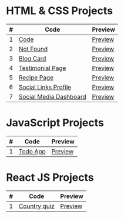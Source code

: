 # HTML & CSS Projects

| #   | Code                                                                                                                          | Preview                                                                         |
| --- | ----------------------------------------------------------------------------------------------------------------------------- | ------------------------------------------------------------------------------- |
| 1   | [Code](https://github.com/khaled308/frontend-projects/tree/main/01)                                                           | [Preview](https://statuesque-platypus-d74e22.netlify.app/)                      |
| 2   | [Not Found](https://github.com/khaled308/frontend-projects/tree/main/not-found)                                               | [Preview](https://cool-paprenjak-16c8c1.netlify.app/)                           |
| 3   | [Blog Card](https://github.com/khaled308/frontend-projects/tree/main/minimal-blog-card)                                       | [Preview](https://6551e79732c38232fc709708--cerulean-liger-7888af.netlify.app/) |
| 4   | [Testimonial Page](https://github.com/khaled308/frontend-projects/tree/main/testimonial-page)                                 | [Preview](https://testimonial-khaled308.netlify.app/)                           |
| 5   | [Recipe Page](https://github.com/khaled308/frontend-projects/tree/main/recipe-page)                                           | [Preview](https://recipe-page-khaled308.netlify.app/)                           |
| 6   | [Social Links Profile](https://github.com/khaled308/frontend-projects/tree/main/social-links-profile)                         | [Preview](https://social-links-profile-khaled308.netlify.app/)                  |
| 7   | [Social Media Dashboard](https://github.com/khaled308/frontend-projects/tree/main/social-media-dashboard-with-theme-switcher) | [Preview](https://social-media-dashboard-khaled308.netlify.app/)                |

# JavaScript Projects

| #   | Code                                                                          | Preview                                            |
| --- | ----------------------------------------------------------------------------- | -------------------------------------------------- |
| 1   | [Todo App](https://github.com/khaled308/frontend-projects/tree/main/todo-app) | [Preview](https://khaled308-todo-app.netlify.app/) |

# React JS Projects

| #   | Code                                                                                  | Preview                                               |
| --- | ------------------------------------------------------------------------------------- | ----------------------------------------------------- |
| 1   | [Country quiz](https://github.com/khaled308/frontend-projects/tree/main/country-quiz) | [Preview](https://joyful-pudding-3c52a9.netlify.app/) |
